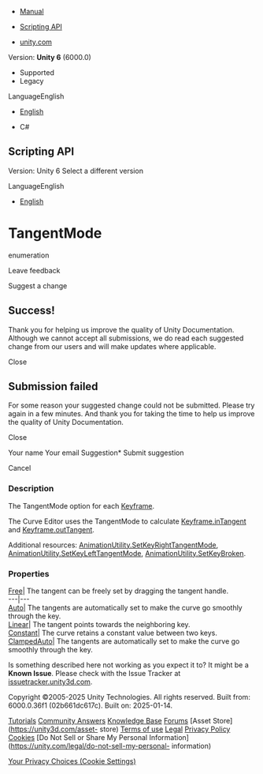 [ ]()

  * [Manual](../Manual/index.html)
  * [Scripting API](../ScriptReference/index.html)

  * [unity.com](https://unity.com/)

Version: **Unity 6** (6000.0)

  * Supported
  * Legacy

LanguageEnglish

  * [English]()

  * C#

[ ](https://docs.unity3d.com)

## Scripting API

Version: Unity 6 Select a different version

LanguageEnglish

  * [English]()

# TangentMode

enumeration

Leave feedback

Suggest a change

## Success!

Thank you for helping us improve the quality of Unity Documentation. Although
we cannot accept all submissions, we do read each suggested change from our
users and will make updates where applicable.

Close

## Submission failed

For some reason your suggested change could not be submitted. Please <a>try
again</a> in a few minutes. And thank you for taking the time to help us
improve the quality of Unity Documentation.

Close

Your name Your email Suggestion* Submit suggestion

Cancel

[ ]()

### Description

The TangentMode option for each [Keyframe](Keyframe.html).

The Curve Editor uses the TangentMode to calculate
[Keyframe.inTangent](Keyframe-inTangent.html) and
[Keyframe.outTangent](Keyframe-outTangent.html).  
  
Additional resources:
[AnimationUtility.SetKeyRightTangentMode](AnimationUtility.SetKeyRightTangentMode.html),
[AnimationUtility.SetKeyLeftTangentMode](AnimationUtility.SetKeyLeftTangentMode.html),
[AnimationUtility.SetKeyBroken](AnimationUtility.SetKeyBroken.html).

### Properties

[Free](AnimationUtility.TangentMode.Free.html)| The tangent can be freely set
by dragging the tangent handle.  
---|---  
[Auto](AnimationUtility.TangentMode.Auto.html)| The tangents are automatically
set to make the curve go smoothly through the key.  
[Linear](AnimationUtility.TangentMode.Linear.html)| The tangent points towards
the neighboring key.  
[Constant](AnimationUtility.TangentMode.Constant.html)| The curve retains a
constant value between two keys.  
[ClampedAuto](AnimationUtility.TangentMode.ClampedAuto.html)| The tangents are
automatically set to make the curve go smoothly through the key.  
  
Is something described here not working as you expect it to? It might be a
**Known Issue**. Please check with the Issue Tracker at
[issuetracker.unity3d.com](https://issuetracker.unity3d.com).

Copyright ©2005-2025 Unity Technologies. All rights reserved. Built from:
6000.0.36f1 (02b661dc617c). Built on: 2025-01-14.

[Tutorials](https://unity3d.com/learn) [Community
Answers](https://answers.unity3d.com) [Knowledge
Base](https://support.unity3d.com/hc/en-us)
[Forums](https://forum.unity3d.com) [Asset Store](https://unity3d.com/asset-
store) [Terms of use](https://docs.unity3d.com/Manual/TermsOfUse.html)
[Legal](https://unity.com/legal) [Privacy
Policy](https://unity.com/legal/privacy-policy)
[Cookies](https://unity.com/legal/cookie-policy) [Do Not Sell or Share My
Personal Information](https://unity.com/legal/do-not-sell-my-personal-
information)

[Your Privacy Choices (Cookie Settings)](javascript:void\(0\);)

